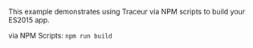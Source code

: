 This example demonstrates using Traceur via NPM scripts to build your ES2015 app.

via NPM Scripts: `npm run build`
